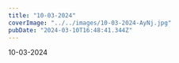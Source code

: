 ```yaml
---
title: "10-03-2024"
coverImage: "../../images/10-03-2024-AyNj.jpg"
pubDate: "2024-03-10T16:48:41.344Z"
---
```


10-03-2024
